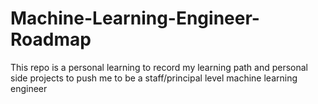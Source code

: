 # Machine-Learning-Engineer-Roadmap
This repo is a personal learning to record my learning path and personal side projects to push me to be a staff/principal level machine learning engineer
